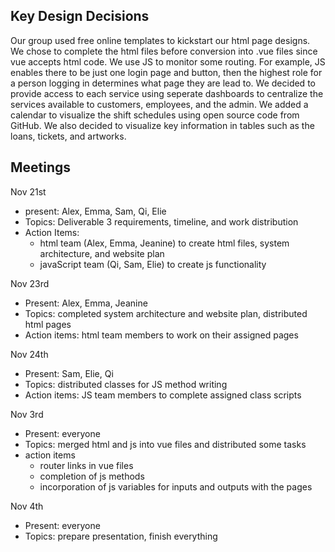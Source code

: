 ## Key Design Decisions
Our group used free online templates to kickstart our html page designs. We chose to complete the html files before conversion into .vue files since vue accepts html code. We use JS to monitor some routing. For example, JS enables there to be just one login page and button, then the highest role for a person logging in determines what page they are lead to. We decided to provide access to each service using seperate dashboards to centralize the services available to customers, employees, and the admin. We added a calendar to visualize the shift schedules using open source code from GitHub. We also decided to visualize key information in tables such as the loans, tickets, and artworks.

## Meetings

Nov 21st  
* present: Alex, Emma, Sam, Qi, Elie
* Topics: Deliverable 3 requirements, timeline, and work distribution
* Action Items:
  * html team (Alex, Emma, Jeanine) to create html files, system architecture, and website plan
  * javaScript team (Qi, Sam, Elie) to create js functionality

Nov 23rd  
* Present: Alex, Emma, Jeanine
* Topics: completed system architecture and website plan, distributed html pages
* Action items: html team members to work on their assigned pages

Nov 24th  
* Present: Sam, Elie, Qi
* Topics: distributed classes for JS method writing
* Action items: JS team members to complete assigned class  scripts

Nov 3rd  
* Present: everyone
* Topics: merged html and js into vue files and distributed some tasks
* action items
  * router links in vue files
  * completion of js methods
  * incorporation of js variables for inputs and outputs with the pages

Nov 4th  
* Present: everyone
* Topics: prepare presentation, finish everything